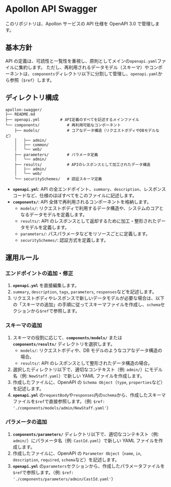 # Apollon API Swagger

このリポジトリは、Apollon サービスの API 仕様を OpenAPI 3.0 で管理します。

## 基本方針

API の定義は、可読性と一覧性を重視し、原則としてメインの`openapi.yaml`ファイルに集約します。
ただし、再利用されるデータモデル（スキーマ）やコンポーネントは、`components`ディレクトリ以下に分割して管理し、`openapi.yaml`から参照（`$ref`）します。

## ディレクトリ構成

```
apollon-swagger/
├── README.md
├── openapi.yml         # API定義のすべてを記述するメインファイル
└── components/            # 再利用可能なコンポーネント
    ├── models/            # コアなデータ構造（リクエストボディやDBモデルなど）
    │   ├── admin/
    │   ├── common/
    │   └── web/
    ├── parameters/        # パラメータ定義
    │   └── admin/
    ├── results/           # APIのレスポンスとして加工されたデータ構造
    │   ├── admin/
    │   └── web/
    └── securitySchemes/   # 認証スキーマ定義
```

- **`openapi.yml`**: API の全エンドポイント、`summary`、`description`、レスポンスコードなど、仕様のほぼすべてをこのファイルに記述します。
- **`components/`**: API 全体で再利用されるコンポーネントを格納します。
  - `models/`: リクエストボディで利用するデータ構造や、システムのコアとなるデータモデルを定義します。
  - `results/`: API のレスポンスとして返却するために加工・整形されたデータモデルを定義します。
  - `parameters/`: パスパラメータなどをリソースごとに定義します。
  - `securitySchemes/`: 認証方式を定義します。

## 運用ルール

### エンドポイントの追加・修正

1.  **`openapi.yml`** を直接編集します。
2.  `summary`, `description`, `tags`, `parameters`, `responses`などを記述します。
3.  リクエストボディやレスポンスで新しいデータモデルが必要な場合は、以下の「スキーマの追加」の手順に従ってスキーマファイルを作成し、`schema`セクションから`$ref`で参照します。

### スキーマの追加

1.  スキーマの役割に応じて、**`components/models/`** または **`components/results/`** ディレクトリを選択します。
    - `models/`: リクエストボディや、DB モデルのようなコアなデータ構造の場合。
    - `results/`: API のレスポンスとして整形されたデータ構造の場合。
2.  選択したディレクトリ以下で、適切なコンテキスト（例: `admin/`）にモデル名（例: `NewStaff.yaml`）で新しい YAML ファイルを作成します。
3.  作成したファイルに、OpenAPI の `Schema Object`（`type`, `properties`など）を記述します。
4.  **`openapi.yml`** の`requestBody`や`responses`内の`schema`から、作成したスキーマファイルを`$ref`で直接参照します。（例: `$ref: './components/models/admin/NewStaff.yaml'`）

### パラメータの追加

1.  **`components/parameters/`** ディレクトリ以下で、適切なコンテキスト（例: `admin/`）にパラメータ名（例: `CastId.yaml`）で新しい YAML ファイルを作成します。
2.  作成したファイルに、OpenAPI の `Parameter Object`（`name`, `in`, `description`, `required`, `schema`など）を記述します。
3.  **`openapi.yml`** の`parameters`セクションから、作成したパラメータファイルを`$ref`で参照します。（例: `$ref: './components/parameters/admin/CastId.yaml'`）
